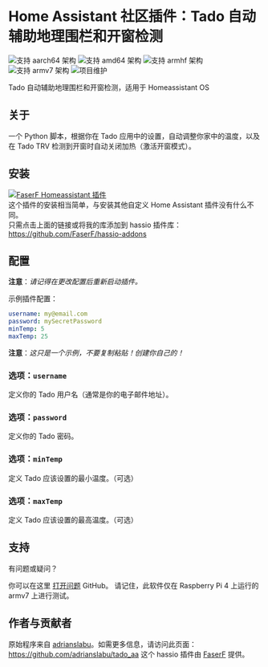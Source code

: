 # Home Assistant 社区插件：Tado 自动辅助地理围栏和开窗检测
![支持 aarch64 架构][aarch64-shield] ![支持 amd64 架构][amd64-shield] ![支持 armhf 架构][armhf-shield] ![支持 armv7 架构][armv7-shield]
![项目维护][maintenance-shield]

Tado 自动辅助地理围栏和开窗检测，适用于 Homeassistant OS

## 关于

一个 Python 脚本，根据你在 Tado 应用中的设置，自动调整你家中的温度，以及在 Tado TRV 检测到开窗时自动关闭加热（激活开窗模式）。

## 安装

[![FaserF Homeassistant 插件](https://my.home-assistant.io/badges/supervisor_add_addon_repository.svg)](https://my.home-assistant.io/redirect/supervisor_add_addon_repository/?repository_url=https%3A%2F%2Fgithub.com%2FFaserF%2Fhassio-addons)
<br />
这个插件的安装相当简单，与安装其他自定义 Home Assistant 插件没有什么不同。<br />
只需点击上面的链接或将我的库添加到 hassio 插件库：<https://github.com/FaserF/hassio-addons>

## 配置

**注意**：_请记得在更改配置后重新启动插件。_

示例插件配置：

```yaml
username: my@email.com
password: mySecretPassword
minTemp: 5
maxTemp: 25
```

**注意**：_这只是一个示例，不要复制粘贴！创建你自己的！_

### 选项：`username`

定义你的 Tado 用户名（通常是你的电子邮件地址）。

### 选项：`password`

定义你的 Tado 密码。

### 选项：`minTemp`

定义 Tado 应该设置的最小温度。（可选）

### 选项：`maxTemp`

定义 Tado 应该设置的最高温度。（可选）

## 支持

有问题或疑问？

你可以在这里 [打开问题][issue] GitHub。
请记住，此软件仅在 Raspberry Pi 4 上运行的 armv7 上进行测试。

## 作者与贡献者

原始程序来自 [adrianslabu]。如需更多信息，请访问此页面：<https://github.com/adrianslabu/tado_aa>
这个 hassio 插件由 [FaserF] 提供。

[maintenance-shield]: https://img.shields.io/maintenance/yes/2024.svg
[aarch64-shield]: https://img.shields.io/badge/aarch64-yes-green.svg
[amd64-shield]: https://img.shields.io/badge/amd64-yes-green.svg
[armhf-shield]: https://img.shields.io/badge/armhf-yes-green.svg
[armv7-shield]: https://img.shields.io/badge/armv7-yes-green.svg
[FaserF]: https://github.com/FaserF/
[issue]: https://github.com/FaserF/hassio-addons/issues
[adrianslabu]: https://github.com/adrianslabu